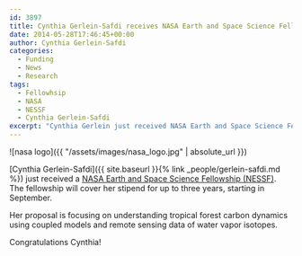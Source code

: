 ```yaml
---
id: 3897
title: Cynthia Gerlein-Safdi receives NASA Earth and Space Science Fellowship
date: 2014-05-28T17:46:45+00:00
author: Cynthia Gerlein-Safdi
categories:
  - Funding
  - News
  - Research
tags:
  - Fellowhsip
  - NASA
  - NESSF
  - Cynthia Gerlein-Safdi
excerpt: "Cynthia Gerlein just received NASA Earth and Space Science Fellowship (NESSF)."
---
```

![nasa logo]({{ "/assets/images/nasa_logo.jpg" | absolute_url }})

[Cynthia Gerlein-Safdi]({{ site.baseurl }}{% link _people/gerlein-safdi.md %}) just received a <a href="https://nspires.nasaprs.com/external/solicitations/summary.do?method=init&solId={95EC29B1-C074-F67B-F246-79B14642063D}&path=closedPast" target="_blank">NASA Earth and Space Science Fellowship (NESSF)</a>. <!--more--> The fellowship will cover her stipend for up to three years, starting in September.

Her proposal is focusing on understanding tropical forest carbon dynamics using coupled models and remote sensing data of water vapor isotopes.

Congratulations Cynthia!